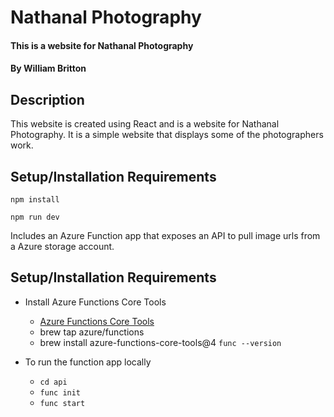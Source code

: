 # Nathanal Photography

#### This is a website for Nathanal Photography

#### By **William Britton**

## Description

This website is created using React and is a website for Nathanal Photography. It is a simple website that displays some of the photographers work.

## Setup/Installation Requirements

`npm install`

`npm run dev`

Includes an Azure Function app that exposes an API to pull image urls from a Azure storage account.

## Setup/Installation Requirements

- Install Azure Functions Core Tools
  - [Azure Functions Core Tools](https://docs.microsoft.com/en-us/azure/azure-functions/functions-run-local?tabs=macos%2Ccsharp%2Cbash)
  - brew tap azure/functions
  - brew install azure-functions-core-tools@4
  `func --version`

- To run the function app locally
  - `cd api`
  - `func init`
  - `func start`
